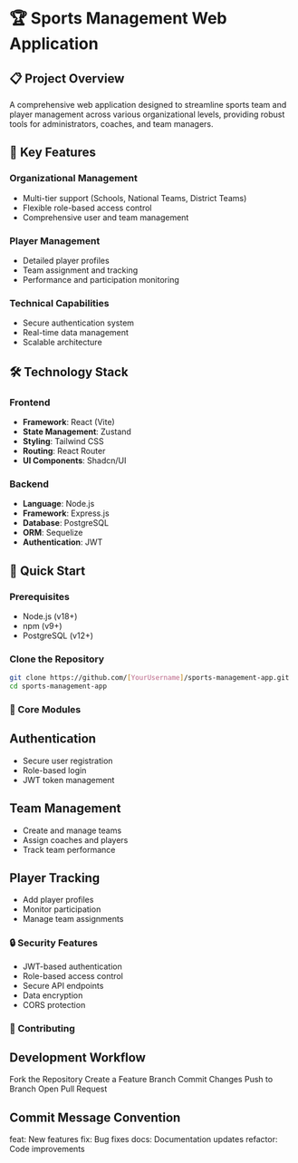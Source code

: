 # 🏆 Sports Management Web Application

## 📋 Project Overview

A comprehensive web application designed to streamline sports team and player management across various organizational levels, providing robust tools for administrators, coaches, and team managers.


## 🌟 Key Features

### Organizational Management
- Multi-tier support (Schools, National Teams, District Teams)
- Flexible role-based access control
- Comprehensive user and team management

### Player Management
- Detailed player profiles
- Team assignment and tracking
- Performance and participation monitoring

### Technical Capabilities
- Secure authentication system
- Real-time data management
- Scalable architecture

## 🛠 Technology Stack

### Frontend
- **Framework**: React (Vite)
- **State Management**: Zustand
- **Styling**: Tailwind CSS
- **Routing**: React Router
- **UI Components**: Shadcn/UI

### Backend
- **Language**: Node.js
- **Framework**: Express.js
- **Database**: PostgreSQL
- **ORM**: Sequelize
- **Authentication**: JWT

## 🚀 Quick Start

### Prerequisites
- Node.js (v18+)
- npm (v9+)
- PostgreSQL (v12+)

### Clone the Repository
```bash
git clone https://github.com/[YourUsername]/sports-management-app.git
cd sports-management-app
```
### 📡 Core Modules
## Authentication

- Secure user registration
- Role-based login
- JWT token management

## Team Management

- Create and manage teams
- Assign coaches and players
- Track team performance

## Player Tracking

- Add player profiles
- Monitor participation
- Manage team assignments

### 🔒 Security Features

- JWT-based authentication
- Role-based access control
- Secure API endpoints
- Data encryption
- CORS protection

### 🤝 Contributing
## Development Workflow

Fork the Repository
Create a Feature Branch
Commit Changes
Push to Branch
Open Pull Request

## Commit Message Convention

feat: New features
fix: Bug fixes
docs: Documentation updates
refactor: Code improvements
